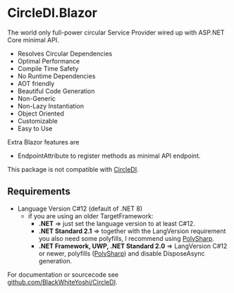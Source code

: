 ﻿# CircleDI.Blazor

The world only full-power circular Service Provider wired up with ASP.NET Core minimal API.

- Resolves Circular Dependencies
- Optimal Performance
- Compile Time Safety
- No Runtime Dependencies
- AOT friendly
- Beautiful Code Generation
- Non-Generic
- Non-Lazy Instantiation
- Object Oriented
- Customizable
- Easy to Use

Extra Blazor features are

- EndpointAttribute to register methods as minimal API endpoint.

This package is not compatible with [CircleDI](https://www.nuget.org/packages/CircleDI).


## Requirements

- Language Version C#12 (default of .NET 8)
  - if you are using an older TargetFramework:
    - **.NET**
    => just set the language version to at least C#12.
    - **.NET Standard 2.1**
    => together with the LangVersion requirement you also need some polyfills, I recommend using [PolySharp](https://github.com/Sergio0694/PolySharp).
    - **.NET Framework, UWP, .NET Standard 2.0**
    => LangVersion C#12 or newer, polyfills ([PolySharp](https://github.com/Sergio0694/PolySharp)) and disable DisposeAsync generation.


For documentation or sourcecode see [github.com/BlackWhiteYoshi/CircleDI](https://github.com/BlackWhiteYoshi/CircleDI).
